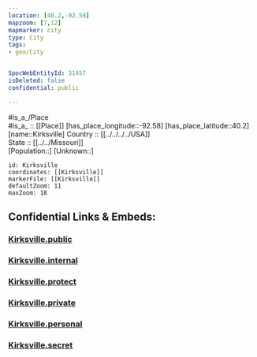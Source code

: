 ```yaml
---
location: [40.2,-92.58] 
mapzoom: [7,12] 
mapmarker: city 
type: City
tags:
- geo/City


SpocWebEntityId: 31457
isDeleted: false
confidential: public

---
```

#is_a_/Place  
#is_a_ :: [[Place]] 
[has_place_longitude::-92.58] 
[has_place_latitude::40.2] 
[name::Kirksville] 
Country :: [[../../../../USA]]  
State :: [[../../Missouri]]  
[Population::] 
[Unknown::] 


```leaflet
id: Kirksville
coordinates: [[Kirksville]] 
markerFile: [[Kirksville]] 
defaultZoom: 11 
maxZoom: 18
```


## Confidential Links & Embeds: 

### [Kirksville.public](/_public/\Earth\Continent\America~North\USA\USA~Central\Missouri\counties~Missouri\Adair,County\cities~AdairKirksville.public.md) 

### [Kirksville.internal](/_internal/\Earth\Continent\America~North\USA\USA~Central\Missouri\counties~Missouri\Adair,County\cities~AdairKirksville.internal.md) 

### [Kirksville.protect](/_protect/\Earth\Continent\America~North\USA\USA~Central\Missouri\counties~Missouri\Adair,County\cities~AdairKirksville.protect.md) 

### [Kirksville.private](/_private/\Earth\Continent\America~North\USA\USA~Central\Missouri\counties~Missouri\Adair,County\cities~AdairKirksville.private.md) 

### [Kirksville.personal](/_personal/\Earth\Continent\America~North\USA\USA~Central\Missouri\counties~Missouri\Adair,County\cities~AdairKirksville.personal.md) 

### [Kirksville.secret](/_secret/\Earth\Continent\America~North\USA\USA~Central\Missouri\counties~Missouri\Adair,County\cities~AdairKirksville.secret.md)

